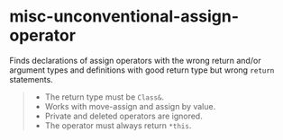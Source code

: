 misc-unconventional-assign-operator
===================================

Finds declarations of assign operators with the wrong return and/or
argument types and definitions with good return type but wrong `return`
statements.

> -   The return type must be `Class&`.
> -   Works with move-assign and assign by value.
> -   Private and deleted operators are ignored.
> -   The operator must always return `*this`.
